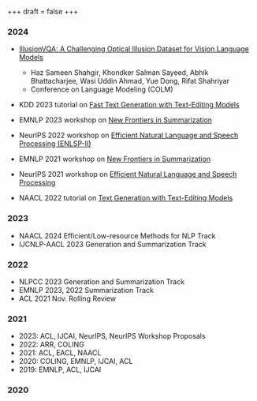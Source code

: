 +++
draft = false
+++

### 2024
- [IllusionVQA: A Challenging Optical Illusion Dataset for Vision Language Models](https://arxiv.org/abs/2403.15952)
  - Haz Sameen Shahgir, Khondker Salman Sayeed, Abhik Bhattacharjee, Wasi Uddin Ahmad, Yue Dong, Rifat Shahriyar
  - Conference on Language Modeling (COLM)



- KDD 2023 tutorial on [Fast Text Generation with Text-Editing Models](https://kdd2023-text-editing.github.io/)
- EMNLP 2023 workshop on [New Frontiers in Summarization](https://newsumm.github.io/2023/)
- NeurIPS 2022 workshop on [Efficient Natural Language and Speech Processing (ENLSP-II)](https://neurips2022-enlsp.github.io/)
- EMNLP 2021 workshop on [New Frontiers in Summarization](https://newsumm.github.io/2021/)
- NeurIPS 2021 workshop on [Efficient Natural Language and Speech Processing](https://neurips2021-nlp.github.io/)
- NAACL 2022 tutorial on [Text Generation with Text-Editing Models](https://text-editing.github.io/)

### 2023
- NAACL 2024 Efficient/Low-resource Methods for NLP Track
- IJCNLP-AACL 2023 Generation and Summarization Track

### 2022
- NLPCC 2023 Generation and Summarization Track
- EMNLP 2023, 2022 Summarization Track
- ACL 2021 Nov. Rolling Review

### 2021
- 2023: ACL, IJCAI, NeurIPS, NeurIPS Workshop Proposals
- 2022: ARR, COLING
- 2021: ACL, EACL, NAACL
- 2020: COLING, EMNLP, IJCAI, ACL
- 2019: EMNLP, ACL, IJCAI

### 2020